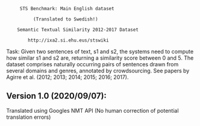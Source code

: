 
		 STS Benchmark: Main English dataset
		 
		      (Translated to Swedish!)
			    
	    Semantic Textual Similarity 2012-2017 Dataset

		    http://ixa2.si.ehu.eus/stswiki
				   
Task:
Given two sentences of text, s1 and s2, the systems need to compute
how similar s1 and s2 are, returning a similarity score between 0 and
5. The dataset comprises naturally occurring pairs of sentences drawn
from several domains and genres, annotated by crowdsourcing. See
papers by Agirre et al. (2012; 2013; 2014; 2015; 2016; 2017).

## Version 1.0 (2020/09/07):
Translated using Googles NMT API (No human correction of potential translation errors)

